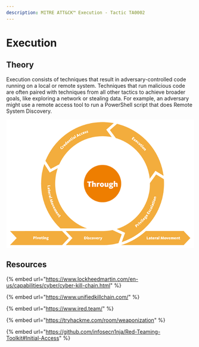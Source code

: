 ```yaml
---
description: MITRE ATT&CK™ Execution - Tactic TA0002
---
```


# Execution

## Theory

Execution consists of techniques that result in adversary-controlled code running on a local or remote system. Techniques that run malicious code are often paired with techniques from all other tactics to achieve broader goals, like exploring a network or stealing data. For example, an adversary might use a remote access tool to run a PowerShell script that does Remote System Discovery.

![](../../.gitbook/assets/killchain-trough.png)



## Resources

{% embed url="https://www.lockheedmartin.com/en-us/capabilities/cyber/cyber-kill-chain.html" %}

{% embed url="https://www.unifiedkillchain.com/" %}

{% embed url="https://www.ired.team/" %}

{% embed url="https://tryhackme.com/room/weaponization" %}

{% embed url="https://github.com/infosecn1nja/Red-Teaming-Toolkit#Initial-Access" %}

